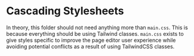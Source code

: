 # Cascading Stylesheets
In theory, this folder should not need anything more than `main.css`. This is because everything should be using Tailwind classes. `main.css` exists to give styles specific to improve the page editor user experience while avoiding potential conflicts as a result of using TailwindCSS classes.
